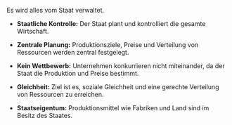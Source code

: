 Es wird alles vom Staat verwaltet.

- **Staatliche Kontrolle:** Der Staat plant und kontrolliert die gesamte Wirtschaft.

- **Zentrale Planung:** Produktionsziele, Preise und Verteilung von Ressourcen werden zentral festgelegt.

- **Kein Wettbewerb:** Unternehmen konkurrieren nicht miteinander, da der Staat die Produktion und Preise bestimmt.

- **Gleichheit:** Ziel ist es, soziale Gleichheit und eine gerechte Verteilung von Ressourcen zu erreichen.

- **Staatseigentum:** Produktionsmittel wie Fabriken und Land sind im Besitz des Staates.